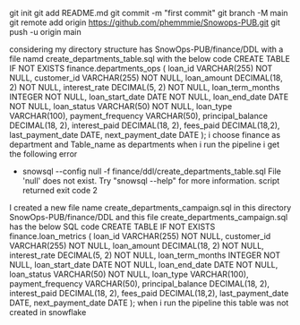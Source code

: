git init
git add README.md
git commit -m "first commit"
git branch -M main
git remote add origin https://github.com/phemmmie/Snowops-PUB.git
git push -u origin main



considering my directory structure has SnowOps-PUB/finance/DDL with a file namd create_departments_table.sql
with the below code
CREATE TABLE IF NOT EXISTS finance.departments_ops (
 loan_id VARCHAR(255) NOT NULL,
  customer_id VARCHAR(255) NOT NULL,
  loan_amount DECIMAL(18, 2) NOT NULL,
  interest_rate DECIMAL(5, 2) NOT NULL,
  loan_term_months INTEGER NOT NULL,
  loan_start_date DATE NOT NULL,
  loan_end_date DATE NOT NULL,
  loan_status VARCHAR(50) NOT NULL,
  loan_type VARCHAR(100),
  payment_frequency VARCHAR(50),
  principal_balance DECIMAL(18, 2),
  interest_paid DECIMAL(18, 2),
  fees_paid DECIMAL(18,2),
  last_payment_date DATE,
  next_payment_date DATE
);
i choose finance as department and Table_name as departments when i run the pipeline i get the following error
+ snowsql --config null -f finance/ddl/create_departments_table.sql
File 'null' does not exist.
Try "snowsql --help" for more information.
script returned exit code 2

I created a new file name create_departments_campaign.sql in this directory SnowOps-PUB/finance/DDL and this file create_departments_campaign.sql
has the below SQL code 
CREATE TABLE IF NOT EXISTS finance.loan_metrics (
 loan_id VARCHAR(255) NOT NULL,
  customer_id VARCHAR(255) NOT NULL,
  loan_amount DECIMAL(18, 2) NOT NULL,
  interest_rate DECIMAL(5, 2) NOT NULL,
  loan_term_months INTEGER NOT NULL,
  loan_start_date DATE NOT NULL,
  loan_end_date DATE NOT NULL,
  loan_status VARCHAR(50) NOT NULL,
  loan_type VARCHAR(100),
  payment_frequency VARCHAR(50),
  principal_balance DECIMAL(18, 2),
  interest_paid DECIMAL(18, 2),
  fees_paid DECIMAL(18,2),
  last_payment_date DATE,
  next_payment_date DATE
);
when i run the pipeline this table was not created in snowflake